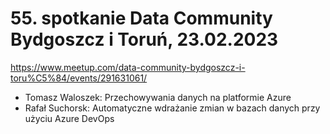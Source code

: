 ﻿# 55. spotkanie Data Community Bydgoszcz i Toruń, 23.02.2023

https://www.meetup.com/data-community-bydgoszcz-i-toru%C5%84/events/291631061/


- Tomasz Waloszek: Przechowywania danych na platformie Azure
- Rafał Suchorsk: Automatyczne wdrażanie zmian w bazach danych przy użyciu Azure DevOps